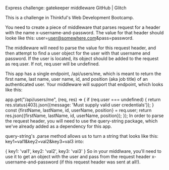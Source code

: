 Express challenge: gatekeeper middleware
GitHub | Glitch

This is a challenge in Thinkful's Web Development Bootcamp.

You need to create a piece of middleware that parses request for a header with the name x-username-and-password. The value for that header should looke like this: user=user@somewhere.com&pass=password.

The middleware will need to parse the value for this request header, and then attempt to find a user object for the user with that username and password. If the user is located, its object should be added to the request as req.user. If not, req.user will be undefined.

This app has a single endpoint, /api/users/me, which is meant to return the first name, last name, user name, id, and position (aka job title) of an authenticated user. Your middleware will support that endpoint, which looks like this:


app.get("/api/users/me", (req, res) => {
  if (req.user === undefined) {
    return res.status(403).json({message: 'Must supply valid user credentials'});
  }
  const {firstName, lastName, id, userName, position} = req.user;
  return res.json({firstName, lastName, id, userName, position});
});
In order to parse the request header, you will need to use the query-string package, which we've already added as a dependency for this app.

query-string's .parse method allows us to turn a string that looks like this: key1=val1&key2=val2&key3=val3 into:

{
    key1: 'val1',
    key2: 'val2',
    key3: 'val3'
}
So in your middlware, you'll need to use it to get an object with the user and pass from the request header x-username-and-password (if this request header was sent at all!).
